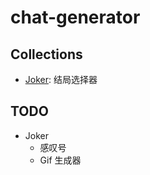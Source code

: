 # chat-generator

## Collections

- [Joker](https://chat.yunyoujun.cn/joker/): 结局选择器

## TODO

- Joker
  - 感叹号
  - Gif 生成器
